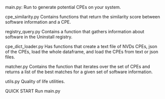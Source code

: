 main.py:
Run to generate potential CPEs on your system.

cpe_similarity.py
Contains functions that return the similarity score between software information and a CPE.

registry_query.py
Contains a function that gathers information about software in the Uninstall registry.

cpe_dict_loader.py
Has functions that create a text file of NVDs CPEs, json of the CPEs, load the whole dataframe, and load the CPEs from text or json files.

matcher.py
Contains the function that iterates over the set of CPEs and returns a list of the best matches for a given set of software information.

utils.py
Quality of life utilities.

QUICK START
Run main.py